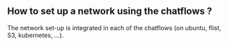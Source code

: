 ## How to set up a network using the chatflows ?

The network set-up is integrated in each of the chatflows (on ubuntu, flist, S3, kubernetes, ...). 
